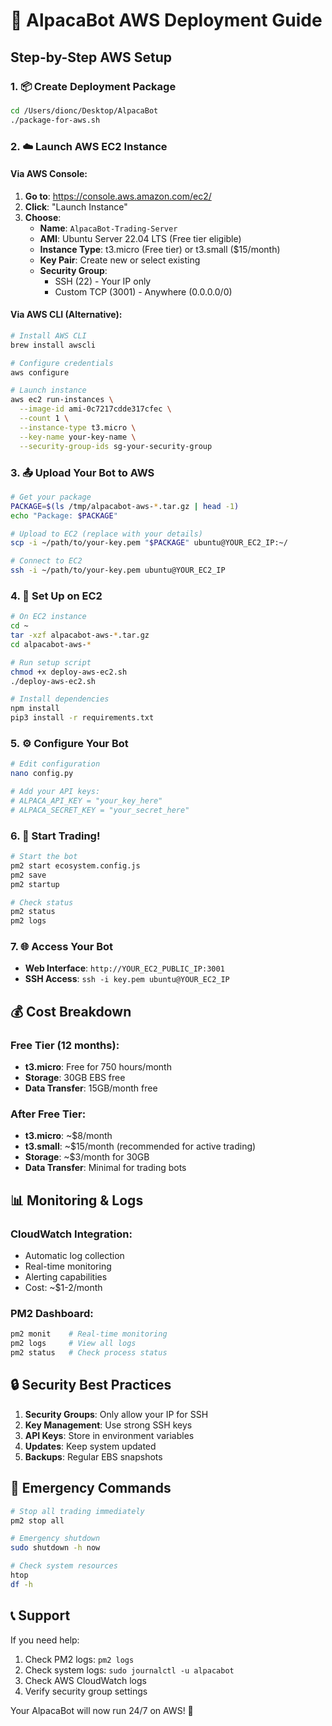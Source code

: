 # 🚀 AlpacaBot AWS Deployment Guide

## Step-by-Step AWS Setup

### 1. 📦 Create Deployment Package
```bash
cd /Users/dionc/Desktop/AlpacaBot
./package-for-aws.sh
```

### 2. ☁️ Launch AWS EC2 Instance

#### Via AWS Console:
1. **Go to**: https://console.aws.amazon.com/ec2/
2. **Click**: "Launch Instance"
3. **Choose**:
   - **Name**: `AlpacaBot-Trading-Server`
   - **AMI**: Ubuntu Server 22.04 LTS (Free tier eligible)
   - **Instance Type**: t3.micro (Free tier) or t3.small ($15/month)
   - **Key Pair**: Create new or select existing
   - **Security Group**: 
     - SSH (22) - Your IP only
     - Custom TCP (3001) - Anywhere (0.0.0.0/0)

#### Via AWS CLI (Alternative):
```bash
# Install AWS CLI
brew install awscli

# Configure credentials
aws configure

# Launch instance
aws ec2 run-instances \
  --image-id ami-0c7217cdde317cfec \
  --count 1 \
  --instance-type t3.micro \
  --key-name your-key-name \
  --security-group-ids sg-your-security-group
```

### 3. 📤 Upload Your Bot to AWS
```bash
# Get your package
PACKAGE=$(ls /tmp/alpacabot-aws-*.tar.gz | head -1)
echo "Package: $PACKAGE"

# Upload to EC2 (replace with your details)
scp -i ~/path/to/your-key.pem "$PACKAGE" ubuntu@YOUR_EC2_IP:~/

# Connect to EC2
ssh -i ~/path/to/your-key.pem ubuntu@YOUR_EC2_IP
```

### 4. 🔧 Set Up on EC2
```bash
# On EC2 instance
cd ~
tar -xzf alpacabot-aws-*.tar.gz
cd alpacabot-aws-*

# Run setup script
chmod +x deploy-aws-ec2.sh
./deploy-aws-ec2.sh

# Install dependencies
npm install
pip3 install -r requirements.txt
```

### 5. ⚙️ Configure Your Bot
```bash
# Edit configuration
nano config.py

# Add your API keys:
# ALPACA_API_KEY = "your_key_here"
# ALPACA_SECRET_KEY = "your_secret_here"
```

### 6. 🚀 Start Trading!
```bash
# Start the bot
pm2 start ecosystem.config.js
pm2 save
pm2 startup

# Check status
pm2 status
pm2 logs
```

### 7. 🌐 Access Your Bot
- **Web Interface**: `http://YOUR_EC2_PUBLIC_IP:3001`
- **SSH Access**: `ssh -i key.pem ubuntu@YOUR_EC2_IP`

## 💰 Cost Breakdown

### Free Tier (12 months):
- **t3.micro**: Free for 750 hours/month
- **Storage**: 30GB EBS free
- **Data Transfer**: 15GB/month free

### After Free Tier:
- **t3.micro**: ~$8/month
- **t3.small**: ~$15/month (recommended for active trading)
- **Storage**: ~$3/month for 30GB
- **Data Transfer**: Minimal for trading bots

## 📊 Monitoring & Logs

### CloudWatch Integration:
- Automatic log collection
- Real-time monitoring
- Alerting capabilities
- Cost: ~$1-2/month

### PM2 Dashboard:
```bash
pm2 monit    # Real-time monitoring
pm2 logs     # View all logs
pm2 status   # Check process status
```

## 🔒 Security Best Practices

1. **Security Groups**: Only allow your IP for SSH
2. **Key Management**: Use strong SSH keys
3. **API Keys**: Store in environment variables
4. **Updates**: Keep system updated
5. **Backups**: Regular EBS snapshots

## 🚨 Emergency Commands

```bash
# Stop all trading immediately
pm2 stop all

# Emergency shutdown
sudo shutdown -h now

# Check system resources
htop
df -h
```

## 📞 Support

If you need help:
1. Check PM2 logs: `pm2 logs`
2. Check system logs: `sudo journalctl -u alpacabot`
3. Check AWS CloudWatch logs
4. Verify security group settings

Your AlpacaBot will now run 24/7 on AWS! 🎉
